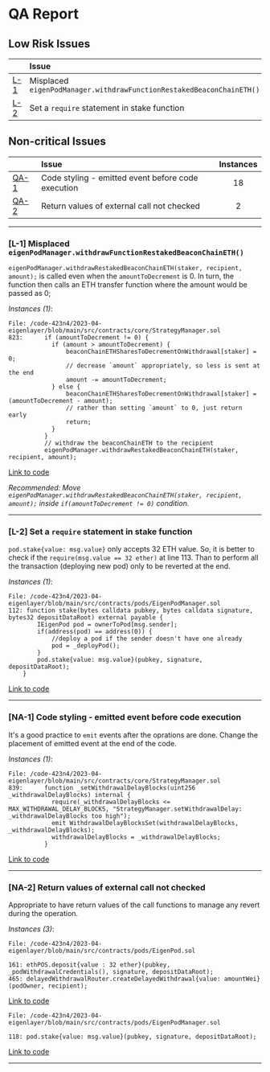 # QA Report


## Low Risk Issues

| | Issue | Instances |
|-|:-|:-:|
| [L-1](#L-1) | Misplaced `eigenPodManager.withdrawFunctionRestakedBeaconChainETH()` | 1 |
| [L-2](#L-2) | Set a `require` statement in stake function  | 1 |


## Non-critical Issues

| | Issue | Instances |
|-|:-|:-:|
| [QA-1](#QA-1) | Code styling - emitted event before code execution | 18 |
| [QA-2](#QA-2) | Return values of external call not checked         | 2 |

<hr/>



<a name="L-1"></a>

### [L-1] Misplaced `eigenPodManager.withdrawFunctionRestakedBeaconChainETH()`

`eigenPodManager.withdrawRestakedBeaconChainETH(staker, recipient, amount);` is called even when the `amountToDecrement` is 0. 
In turn, the function then calls an ETH transfer function where the amount would be passed as 0;


*Instances (1)*:
```solidity
File: /code-423n4/2023-04-eigenlayer/blob/main/src/contracts/core/StrategyManager.sol
823:      if (amountToDecrement != 0) {
            if (amount > amountToDecrement) {
                beaconChainETHSharesToDecrementOnWithdrawal[staker] = 0;
                // decrease `amount` appropriately, so less is sent at the end
                amount -= amountToDecrement;
            } else {
                beaconChainETHSharesToDecrementOnWithdrawal[staker] = (amountToDecrement - amount);
                // rather than setting `amount` to 0, just return early
                return;
            }
          }
          // withdraw the beaconChainETH to the recipient
          eigenPodManager.withdrawRestakedBeaconChainETH(staker, recipient, amount);

```
[Link to code](https://github.com/code-423n4/2023-04-eigenlayer/blob/main/src/contracts/core/StrategyManager.sol#L821)

*Recommended: Move `eigenPodManager.withdrawRestakedBeaconChainETH(staker, recipient, amount);` inside `if(amountToDecrement != 0)` condition.* 

<hr/>

<a name="L-2"></a>

### [L-2] Set a `require` statement in stake function 

`pod.stake{value: msg.value}` only accepts 32 ETH value. So, it is better to check if the `require(msg.value == 32 ether)` at line 113. Than to perform all the transaction (deploying new pod) only to be reverted at the end.

*Instances (1)*:
```solidity
File: /code-423n4/2023-04-eigenlayer/blob/main/src/contracts/pods/EigenPodManager.sol
112: function stake(bytes calldata pubkey, bytes calldata signature, bytes32 depositDataRoot) external payable {
        IEigenPod pod = ownerToPod[msg.sender];
        if(address(pod) == address(0)) {
            //deploy a pod if the sender doesn't have one already
            pod = _deployPod();
        }
        pod.stake{value: msg.value}(pubkey, signature, depositDataRoot);
    }
```
[Link to code](https://github.com/code-423n4/2023-04-eigenlayer/blob/main/src/contracts/pods/EigenPodManager.sol#L112)

<hr/>



<a name="NA-1"></a>

### [NA-1] Code styling - emitted event before code execution

It's a good practice to `emit` events after the oprations are done. Change the placement of emitted event at the end of the code.


*Instances (1)*:
```solidity
File: /code-423n4/2023-04-eigenlayer/blob/main/src/contracts/core/StrategyManager.sol
839:      function _setWithdrawalDelayBlocks(uint256 _withdrawalDelayBlocks) internal {
            require(_withdrawalDelayBlocks <= MAX_WITHDRAWAL_DELAY_BLOCKS, "StrategyManager.setWithdrawalDelay: _withdrawalDelayBlocks too high");
            emit WithdrawalDelayBlocksSet(withdrawalDelayBlocks, _withdrawalDelayBlocks);
            withdrawalDelayBlocks = _withdrawalDelayBlocks;
          }
```
[Link to code](https://github.com/code-423n4/2023-04-eigenlayer/blob/main/src/contracts/core/StrategyManager.sol#L839)

<hr/>


<a name="NA-2"></a>

### [NA-2] Return values of external call not checked

Appropriate to have return values of the call functions to manage any revert during the operation.

*Instances (3)*:
```solidity
File: /code-423n4/2023-04-eigenlayer/blob/main/src/contracts/pods/EigenPod.sol

161: ethPOS.deposit{value : 32 ether}(pubkey, _podWithdrawalCredentials(), signature, depositDataRoot);
465: delayedWithdrawalRouter.createDelayedWithdrawal{value: amountWei}(podOwner, recipient);
```
[Link to code](https://github.com/code-423n4/2023-04-eigenlayer/blob/main/src/contracts/pods/EigenPod.sol#L161)

```solidity
File: /code-423n4/2023-04-eigenlayer/blob/main/src/contracts/pods/EigenPodManager.sol

118: pod.stake{value: msg.value}(pubkey, signature, depositDataRoot);
```
[Link to code](https://github.com/code-423n4/2023-04-eigenlayer/blob/main/src/contracts/pods/EigenPodManager.sol#L118)

<hr/>